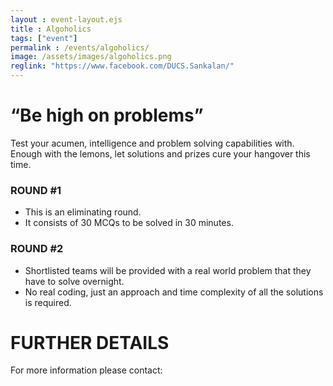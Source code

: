 ```yaml
---
layout : event-layout.ejs
title : Algoholics
tags: ["event"]
permalink : /events/algoholics/
image: /assets/images/algoholics.png
reglink: "https://www.facebook.com/DUCS.Sankalan/"
---
```



# “Be high on problems”

Test your acumen, intelligence and problem solving capabilities with.
Enough with the lemons, let solutions and prizes cure your hangover this time.

### ROUND #1
* This is an eliminating round.
* It consists of 30 MCQs to be solved in 30 minutes.

### ROUND #2
* Shortlisted teams will be provided with a real world problem that they have to solve overnight.
* No real coding, just an approach and time complexity of all the solutions is required.

# FURTHER DETAILS
For more information please contact:
